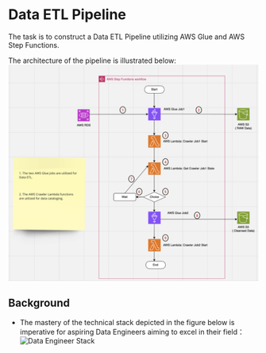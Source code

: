 # Data ETL Pipeline 
The task is to construct a Data ETL Pipeline utilizing AWS Glue and AWS Step Functions.

The architecture of the pipeline is illustrated below:
![Data ETL Pipeline](images/ETL.png)

## Background

- The mastery of the technical stack depicted in the figure below is imperative for aspiring Data Engineers aiming to excel in their field：
  ![Data Engineer Stack](images/Stack.png )
